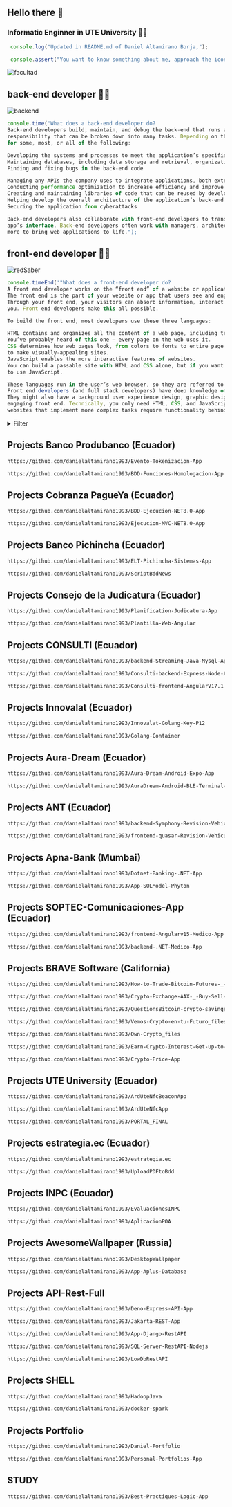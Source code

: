 ## Hello there 👋

### Informatic Enginner in UTE University 👨‍🎓


```javascript
 console.log("Updated in README.md of Daniel Altamirano Borja,");
```

```javascript
 console.assert("You want to know something about me, approach the icon of my photo...");
```

![facultad](https://github.com/danielaltamirano1993/danielaltamirano1993/assets/64813513/04e43d80-c805-4ef7-b40b-7e256062731c)

## back-end developer 👨‍💻

![backend](https://user-images.githubusercontent.com/64813513/167021686-b09b7051-45ef-4d2a-9863-db926ed3cf03.gif)

```javascript
console.time("What does a back-end developer do?
Back-end developers build, maintain, and debug the back-end that runs an application. As you might imagine, this is a large 
responsibility that can be broken down into many tasks. Depending on the company, a back-end developer will be responsible
for some, most, or all of the following:

Developing the systems and processes to meet the application’s specified requirements
Maintaining databases, including data storage and retrieval, organization, backups, and security
Finding and fixing bugs in the back-end code

Managing any APIs the company uses to integrate applications, both externally and internally
Conducting performance optimization to increase efficiency and improve the user experience
Creating and maintaining libraries of code that can be reused by developers across the organization
Helping develop the overall architecture of the application’s back-end
Securing the application from cyberattacks

Back-end developers also collaborate with front-end developers to translate their functions to user-facing content in the 
app’s interface. Back-end developers often work with managers, architects, designers, researchers, IT security, and many 
more to bring web applications to life.");
```

## front-end developer 👨‍💻

![redSaber](https://user-images.githubusercontent.com/64813513/166987258-b4c6acc4-9944-490b-887b-79cca971513c.gif)
~~~javascript
console.timeEnd('"What does a front-end developer do?
A front end developer works on the “front end” of a website or application.
The front end is the part of your website or app that users see and engage with.
Through your front end, your visitors can absorb information, interact with page elements, and submit their information to
you. Front end developers make this all possible.

To build the front end, most developers use these three languages:

HTML contains and organizes all the content of a web page, including text, images, links, buttons, and a lot more.
You’ve probably heard of this one — every page on the web uses it.
CSS determines how web pages look, from colors to fonts to entire page layouts. CSS interacts closely with HTML
to make visually-appealing sites.
JavaScript enables the more interactive features of websites.
You can build a passable site with HTML and CSS alone, but if you want to add anything beyond static content, you’ll need
to use JavaScript.

These languages run in the user’s web browser, so they are referred to as “client-side” languages.
Front end developers (and full stack developers) have deep knowledge of these.
They might also have a background user experience design, graphic design, and/or other specialties that support an
engaging front end. Technically, you only need HTML, CSS, and JavaScript to make a basic functional website. However,
websites that implement more complex tasks require functionality behind the scenes.');
~~~

<details>
<summary>Filter</summary>
  - ```Repositories```
  - ```Language```
  - ```Select one```
</details>

## Projects Banco Produbanco (Ecuador)

```html
https://github.com/danielaltamirano1993/Evento-Tokenizacion-App
```

```html
https://github.com/danielaltamirano1993/BDD-Funciones-Homologacion-App
```


## Projects Cobranza PagueYa (Ecuador)

```html
https://github.com/danielaltamirano1993/BDD-Ejecucion-NET8.0-App
```

```html
https://github.com/danielaltamirano1993/Ejecucion-MVC-NET8.0-App
```

## Projects Banco Pichincha (Ecuador)

```html
https://github.com/danielaltamirano1993/ELT-Pichincha-Sistemas-App
```

```html
https://github.com/danielaltamirano1993/ScriptBddNews
```

## Projects Consejo de la Judicatura (Ecuador)

```html
https://github.com/danielaltamirano1993/Planification-Judicatura-App
```

```html
https://github.com/danielaltamirano1993/Plantilla-Web-Angular
```

## Projects CONSULTI (Ecuador)

```html
https://github.com/danielaltamirano1993/backend-Streaming-Java-Mysql-App
```

```html
https://github.com/danielaltamirano1993/Consulti-backend-Express-Node-App
```

```html
https://github.com/danielaltamirano1993/Consulti-frontend-AngularV17.1
```

## Projects Innovalat (Ecuador)

```html
https://github.com/danielaltamirano1993/Innovalat-Golang-Key-P12
```

```html
https://github.com/danielaltamirano1993/Golang-Container
```

## Projects Aura-Dream (Ecuador)

```html
https://github.com/danielaltamirano1993/Aura-Dream-Android-Expo-App
```

```html
https://github.com/danielaltamirano1993/AuraDream-Android-BLE-Terminal-App
```

## Projects ANT (Ecuador)

```html
https://github.com/danielaltamirano1993/backend-Symphony-Revision-Vehicular-ANT
```

```html
https://github.com/danielaltamirano1993/frontend-quasar-Revision-Vehicular-ANT
```

## Projects Apna-Bank (Mumbai) 

```html
https://github.com/danielaltamirano1993/Dotnet-Banking-.NET-App
```

```html
https://github.com/danielaltamirano1993/App-SQLModel-Phyton
```

## Projects SOPTEC-Comunicaciones-App (Ecuador)

```html
https://github.com/danielaltamirano1993/frontend-Angularv15-Medico-App
```

```html
https://github.com/danielaltamirano1993/backend-.NET-Medico-App
```

## Projects BRAVE Software (California)

```html
https://github.com/danielaltamirano1993/How-to-Trade-Bitcoin-Futures-_-Crypto-Futures-Trading-Front-End
```

```html
https://github.com/danielaltamirano1993/Crypto-Exchange-AAX-_-Buy-Sell-Bitcoin-Ether-and-Altcoins-Front-End
```

```html
https://github.com/danielaltamirano1993/QuestionsBitcoin-crypto-savings-FrontEnd
```

```html
https://github.com/danielaltamirano1993/Vemos-Crypto-en-tu-Futuro_files
```

```html
https://github.com/danielaltamirano1993/Own-Crypto_files
```

```html
https://github.com/danielaltamirano1993/Earn-Crypto-Interest-Get-up-to-18-APR-Nexo_files
```

```html
https://github.com/danielaltamirano1993/Crypto-Price-App
```

## Projects UTE University (Ecuador)

```html
https://github.com/danielaltamirano1993/ArdUteNfcBeaconApp
```

```html
https://github.com/danielaltamirano1993/ArdUteNfcApp
```

```html
https://github.com/danielaltamirano1993/PORTAL_FINAL
```

## Projects estrategia.ec (Ecuador)

```html
https://github.com/danielaltamirano1993/estrategia.ec
```

```html
https://github.com/danielaltamirano1993/UploadPDFtoBdd
```

## Projects INPC (Ecuador)

```html
https://github.com/danielaltamirano1993/EvaluacionesINPC
```

```html
https://github.com/danielaltamirano1993/AplicacionPOA
```

## Projects AwesomeWallpaper (Russia)

```html
https://github.com/danielaltamirano1993/DesktopWallpaper
```

```html
https://github.com/danielaltamirano1993/App-Aplus-Database
```

## Projects API-Rest-Full

```html
https://github.com/danielaltamirano1993/Deno-Express-API-App
```

```html
https://github.com/danielaltamirano1993/Jakarta-REST-App
```

```html
https://github.com/danielaltamirano1993/App-Django-RestAPI
```

```html
https://github.com/danielaltamirano1993/SQL-Server-RestAPI-Nodejs
```

```html
https://github.com/danielaltamirano1993/LowDbRestAPI
```

## Projects SHELL

```html
https://github.com/danielaltamirano1993/HadoopJava
```

```html
https://github.com/danielaltamirano1993/docker-spark
```

## Projects Portfolio

```html
https://github.com/danielaltamirano1993/Daniel-Portfolio
```

```html
https://github.com/danielaltamirano1993/Personal-Portfolios-App
```

## STUDY 

```html
https://github.com/danielaltamirano1993/Best-Practiques-Logic-App
```